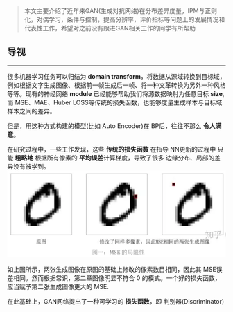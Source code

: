 > 本文主要介绍了近年来GAN(生成对抗网络)在分布差异度量，IPM与正则化，对偶学习，条件与控制，提高分辨率，评价指标等问题上的发展情况和代表性工作，希望对之前没有跟进GAN相关工作的同学有所帮助

## 导视
---
很多机器学习任务可以归结为 **domain transform**，将数据从源域转换到目标域，例如根据文字生成图像、根据前一帧生成后一帧、将一种文革转换为另外一种风格等等。现有的神经网络 **module** 已经能够帮助我们将源数据映射为任意目标 **size**,而 MSE、MAE、Huber LOSS等传统的损失函数，也能够度量生成样本与目标域样本之间的差异。

但是，用这种方式构建的模型(比如 Auto Encoder)在 BP后，往往不那么 **令人满意**。

在研究过程中，一些工作发现，这些 **传统的损失函数** 在指导 NN更新的过程中 只能 **粗略地** 根据所有像素的 **平均误差**计算梯度，导致了很多 边缘分布、局部的差异没有被学到。
![](picture/2020-01-05-20-03-04.png)

如上图所示，两张生成图像在原图的基础上修改的像素数目相同，因此其 MSE误差相同。然而根据常识，第二章图像明显不符合 0 的模式。一个好的损失函数，应当赋予第二张生成图像更大的 MSE.

在此基础上，GAN网络提出了一种可学习的 **损失函数**，即 判别器(Discriminator) 